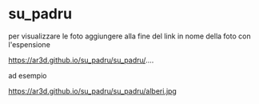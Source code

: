 # su_padru
per visualizzare le foto aggiungere alla fine del link in nome della foto con l'espensione

  https://ar3d.github.io/su_padru/su_padru/....
  
 ad esempio
 
 https://ar3d.github.io/su_padru/su_padru/alberi.jpg
